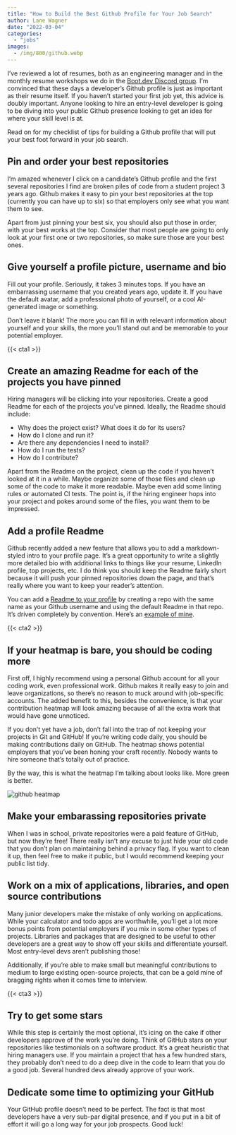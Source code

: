 ```yaml
---
title: "How to Build the Best Github Profile for Your Job Search"
author: Lane Wagner
date: "2022-03-04"
categories: 
  - "jobs"
images:
  - /img/800/github.webp
---
```


I’ve reviewed a lot of resumes, both as an engineering manager and in the monthly resume workshops we do in the [Boot.dev Discord group](https://discord.gg/EEkFwbv). I’m convinced that these days a developer’s Github profile is just as important as their resume itself. If you haven’t started your first job yet, this advice is doubly important. Anyone looking to hire an entry-level developer is going to be diving into your public Github presence looking to get an idea for where your skill level is at.

Read on for my checklist of tips for building a Github profile that will put your best foot forward in your job search.

## Pin and order your best repositories

I’m amazed whenever I click on a candidate’s Github profile and the first several repositories I find are broken piles of code from a student project 3 years ago. Github makes it easy to pin your best repositories at the top (currently you can have up to six) so that employers only see what you want them to see.

Apart from just pinning your best six, you should also put those in order, with your best works at the top. Consider that most people are going to only look at your first one or two repositories, so make sure those are your best ones.

## Give yourself a profile picture, username and bio

Fill out your profile. Seriously, it takes 3 minutes tops. If you have an embarrassing username that you created years ago, update it. If you have the default avatar, add a professional photo of yourself, or a cool AI-generated image or something.

Don’t leave it blank! The more you can fill in with relevant information about yourself and your skills, the more you’ll stand out and be memorable to your potential employer.

{{< cta1 >}}

## Create an amazing Readme for each of the projects you have pinned

Hiring managers will be clicking into your repositories. Create a good Readme for each of the projects you’ve pinned. Ideally, the Readme should include:

* Why does the project exist? What does it do for its users?
* How do I clone and run it?
* Are there any dependencies I need to install?
* How do I run the tests?
* How do I contribute?

Apart from the Readme on the project, clean up the code if you haven’t looked at it in a while. Maybe organize some of those files and clean up some of the code to make it more readable. Maybe even add some linting rules or automated CI tests. The point is, if the hiring engineer hops into your project and pokes around some of the files, you want them to be impressed.

## Add a profile Readme

Github recently added a new feature that allows you to add a markdown-styled intro to your profile page. It’s a great opportunity to write a slightly more detailed bio with additional links to things like your resume, LinkedIn profile, top projects, etc. I do think you should keep the Readme fairly short because it will push your pinned repositories down the page, and that’s really where you want to keep your reader’s attention.

You can add a [Readme to your profile](https://docs.github.com/en/account-and-profile/setting-up-and-managing-your-github-profile/customizing-your-profile/managing-your-profile-readme) by creating a repo with the same name as your Github username and using the default Readme in that repo. It’s driven completely by convention. Here’s an [example of mine](https://github.com/wagslane/wagslane).

{{< cta2 >}}

## If your heatmap is bare, you should be coding more

First off, I highly recommend using a personal Github account for all your coding work, even professional work. Github makes it really easy to join and leave organizations, so there’s no reason to muck around with job-specific accounts. The added benefit to this, besides the convenience, is that your contribution heatmap will look amazing because of all the extra work that would have gone unnoticed.

If you don’t yet have a job, don’t fall into the trap of not keeping your projects in Git and GitHub! If you’re writing code daily, you should be making contributions daily on GitHub. The heatmap shows potential employers that you’ve been honing your craft recently. Nobody wants to hire someone that’s totally out of practice.

By the way, this is what the heatmap I’m talking about looks like. More green is better.

![github heatmap](/img/800/github_heatmap.webp)

## Make your embarassing repositories private

When I was in school, private repositories were a paid feature of GitHub, but now they’re free! There really isn’t any excuse to just hide your old code that you don’t plan on maintaining behind a privacy flag. If you want to clean it up, then feel free to make it public, but I would recommend keeping your public list tidy.

## Work on a mix of applications, libraries, and open source contributions

Many junior developers make the mistake of only working on applications. While your calculator and todo apps are worthwhile, you’ll get a lot more bonus points from potential employers if you mix in some other types of projects. Libraries and packages that are designed to be useful to other developers are a great way to show off your skills and differentiate yourself. Most entry-level devs aren’t publishing those!

Additionally, if you’re able to make small but meaningful contributions to medium to large existing open-source projects, that can be a gold mine of bragging rights when it comes time to interview.

{{< cta3 >}}

## Try to get some stars

While this step is certainly the most optional, it’s icing on the cake if other developers approve of the work you’re doing. Think of GitHub stars on your repositories like testimonials on a software product. It’s a great heuristic that hiring managers use. If you maintain a project that has a few hundred stars, they probably don’t need to do a deep dive in the code to learn that you do a good job. Several hundred devs already approve of your work.

## Dedicate some time to optimizing your GitHub

Your GitHub profile doesn’t need to be perfect. The fact is that most developers have a very sub-par digital presence, and if you put in a bit of effort it will go a long way for your job prospects. Good luck!
